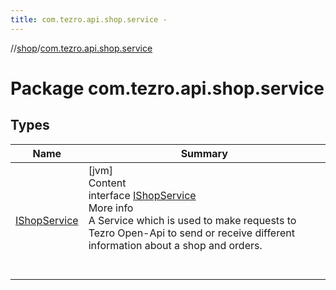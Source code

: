 ```yaml
---
title: com.tezro.api.shop.service -
---
```

//[shop](../../index.md)/[com.tezro.api.shop.service](index.md)



# Package com.tezro.api.shop.service  


## Types  
  
|  Name |  Summary | 
|---|---|
| <a name="com.tezro.api.shop.service/IShopService///PointingToDeclaration/"></a>[IShopService](-i-shop-service/index.md)| <a name="com.tezro.api.shop.service/IShopService///PointingToDeclaration/"></a>[jvm]  <br>Content  <br>interface [IShopService](-i-shop-service/index.md)  <br>More info  <br>A Service which is used to make requests to Tezro Open-Api to send or receive different information about a shop and orders.  <br><br><br>|

